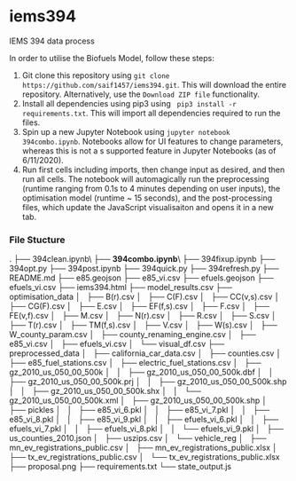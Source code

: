 # iems394
IEMS 394 data process

In order to utilise the Biofuels Model, follow these steps:

1. Git clone this repository using `git clone https://github.com/saif1457/iems394.git`. This will download the entire repository. Alternatively, use the `Download ZIP file` functionality.
2. Install all dependencies using pip3 using ` pip3 install -r requirements.txt`. This will import all dependencies required to run the files. 
3. Spin up a new Jupyter Notebook using `jupyter notebook 394combo.ipynb`. Notebooks allow for UI features to change parameters, whereas this is not a s supported feature in Jupyter Notebooks (as of 6/11/2020).
4. Run first cells including imports, then change input as desired, and then run all cells. The notebook will automagically run the preprocessing (runtime ranging from 0.1s to 4 minutes depending on user inputs), the optimisation model (runtime ~ 15 seconds), and the post-processing files, which update the JavaScript visualisaiton and opens it in a new tab.

### File Stucture
.
├── 394clean.ipynb\\
├── **394combo.ipynb**\\
├── 394fixup.ipynb
├── 394opt.py
├── 394post.ipynb
├── 394quick.py
├── 394refresh.py
├── README.md
├── e85.geojson
├── e85_vi.csv
├── efuels.geojson
├── efuels_vi.csv
├── iems394.html
├── model_results.csv
├── optimisation_data
│   ├── B(r).csv
│   ├── C(F).csv
│   ├── CC(v,s).csv
│   ├── CG(F).csv
│   ├── E.csv
│   ├── EF(f,s).csv
│   ├── F.csv
│   ├── FE(v,f).csv
│   ├── M.csv
│   ├── N(r).csv
│   ├── R.csv
│   ├── S.csv
│   ├── T(r).csv
│   ├── TM(f,s).csv
│   ├── V.csv
│   ├── W(s).csv
│   ├── W_county_param.csv
│   ├── county_renaming_engine.csv
│   ├── e85_vi.csv
│   ├── efuels_vi.csv
│   └── visual_df.csv
├── preprocessed_data
│   ├── california_car_data.csv
│   ├── counties.csv
│   ├── e85_fuel_stations.csv
│   ├── electric_fuel_stations.csv
│   ├── gz_2010_us_050_00_500k
│   │   ├── gz_2010_us_050_00_500k.dbf
│   │   ├── gz_2010_us_050_00_500k.prj
│   │   ├── gz_2010_us_050_00_500k.shp
│   │   ├── gz_2010_us_050_00_500k.shx
│   │   └── gz_2010_us_050_00_500k.xml
│   ├── gz_2010_us_050_00_500k.shp
│   ├── pickles
│   │   ├── e85_vi_6.pkl
│   │   ├── e85_vi_7.pkl
│   │   ├── e85_vi_8.pkl
│   │   ├── e85_vi_9.pkl
│   │   ├── efuels_vi_6.pkl
│   │   ├── efuels_vi_7.pkl
│   │   ├── efuels_vi_8.pkl
│   │   └── efuels_vi_9.pkl
│   ├── us_counties_2010.json
│   ├── uszips.csv
│   └── vehicle_reg
│       ├── mn_ev_registrations_public.csv
│       ├── mn_ev_registrations_public.xlsx
│       ├── tx_ev_registrations_public.csv
│       └── tx_ev_registrations_public.xlsx
├── proposal.png
├── requirements.txt
└── state_output.js
